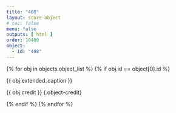 ```yaml
---
title: "408"
layout: score-object
# toc: false
menu: false
outputs: [ html ]
order: 10480
object:
  - id: "408"
---
```


{% for obj in objects.object_list %}
{% if obj.id == object[0].id %}

{{ obj.extended_caption }}

{{ obj.credit }} {.object-credit}

{% endif %}
{% endfor %}

